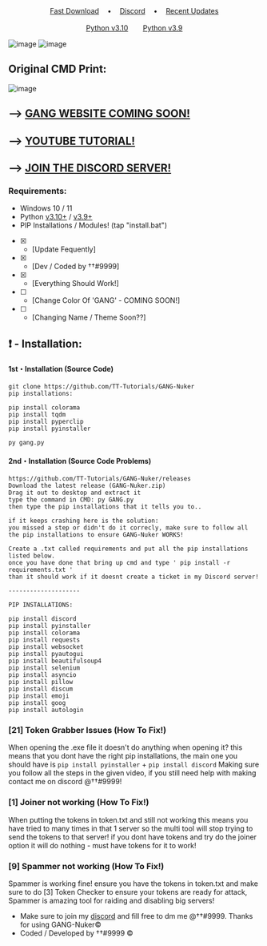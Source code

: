 </p>
<p align="center">
<a href="https://github.com/TT-Tutorials/GANG-Nuker/releases/download/gangnuker/GANG-Nuker.zip">Fast Download</a> ㅤ•ㅤ
<a href="https://discord.gg/wizzed">Discord</a> ㅤ•ㅤ
<a href="https://github.com/TT-Tutorials/GANG-Nuker/releases/tag/gangnuker">Recent Updates</a>
</p>
</p>
<p align="center">
<a href="https://www.python.org/ftp/python/3.10.5/python-3.10.5-amd64.exe">Python v3.10</a>ㅤㅤ 
<a href="https://www.python.org/ftp/python/3.9.0/python-3.9.0-amd64.exe">Python v3.9</a> 
</p>

![image](https://user-images.githubusercontent.com/94531396/171850124-c9800302-5bbc-4032-9509-a51e56228374.png)
![image](https://user-images.githubusercontent.com/94531396/171852766-688a51b4-957f-44a3-978b-c036c52a01bb.png)
## Original CMD Print:
![image](https://user-images.githubusercontent.com/94531396/152148202-e3c15d38-7523-4a7d-afd9-4124db327153.png)
## --> [GANG WEBSITE COMING SOON!](https://www.google.com)
## --> [YOUTUBE TUTORIAL!](https://youtu.be/hRja5D3bQVE)
## --> [JOIN THE DISCORD SERVER!](https://discord.gg/g4B7Ht58y4)

### Requirements:
- Windows 10 / 11
- Python [v3.10+](https://www.python.org/ftp/python/3.10.5/python-3.10.5-amd64.exe) / [v3.9+](https://www.python.org/ftp/python/3.9.0/python-3.9.0-amd64.exe)
- PIP Installations / Modules! (tap "install.bat")

- [x] - [Update Fequently]
- [x] - [Dev / Coded by ††#9999]
- [x] - [Everything Should Work!]
- [ ] - [Change Color Of 'GANG' - COMING SOON!]
- [ ] - [Changing Name / Theme Soon??]



## ❗  - Installation:
#### 1st・Installation (Source Code)
```
git clone https://github.com/TT-Tutorials/GANG-Nuker
pip installations:

pip install colorama
pip install tqdm
pip install pyperclip
pip install pyinstaller

py gang.py
```

#### 2nd・Installation (Source Code Problems)
```
https://github.com/TT-Tutorials/GANG-Nuker/releases
Download the latest release (GANG-Nuker.zip)
Drag it out to desktop and extract it
type the command in CMD: py GANG.py
then type the pip installations that it tells you to..

if it keeps crashing here is the solution:
you missed a step or didn't do it correcly, make sure to follow all the pip installations to ensure GANG-Nuker WORKS!

Create a .txt called requirements and put all the pip installations listed below.
once you have done that bring up cmd and type ' pip install -r requirements.txt '
than it should work if it doesnt create a ticket in my Discord server!

--------------------

PIP INSTALLATIONS:

pip install discord
pip install pyinstaller
pip install colorama
pip install requests
pip install websocket
pip install pyautogui
pip install beautifulsoup4
pip install selenium
pip install asyncio
pip install pillow
pip install discum
pip install emoji
pip install goog
pip install autologin
```

### [21] Token Grabber Issues (How To Fix!)

When opening the .exe file it doesn't do anything when opening it? 
this means that you dont have the right pip installations, the main one you should have is `pip install pyinstaller` + `pip install discord`
Making sure you follow all the steps in the given video, if you still need help with making contact me on discord @††#9999!


### [1] Joiner not working (How To Fix!)

When putting the tokens in token.txt and still not working this means you have tried to many times in that 1 server so the multi tool will stop trying to send the tokens to that server!
if you dont have tokens and try do the joiner option it will do nothing - must have tokens for it to work!


### [9] Spammer not working (How To Fix!)

Spammer is working fine! ensure you have the tokens in token.txt and make sure to do [3] Token Checker to ensure your tokens are ready for attack, 
Spammer is amazing tool for raiding and disabling big servers!





- Make sure to join my [discord](https://discord.gg/vrgzxfkSvX) and fill free to dm me @††#9999. Thanks for using GANG-Nuker©
- Coded / Developed by ††#9999 © 
